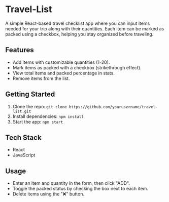 # Travel-List

A simple React-based travel checklist app where you can input items needed for your trip along with their quantities. Each item can be marked as packed using a checkbox, helping you stay organized before traveling.

## Features

- Add items with customizable quantities (1-20).
- Mark items as packed with a checkbox (strikethrough effect).
- View total items and packed percentage in stats.
- Remove items from the list.

## Getting Started

1. Clone the repo: `git clone https://github.com/yourusername/travel-list.git`
2. Install dependencies: `npm install`
3. Start the app: `npm start`

## Tech Stack

- React
- JavaScript

## Usage

- Enter an item and quantity in the form, then click "ADD".
- Toggle the packed status by checking the box next to each item.
- Delete items using the "❌" button.

